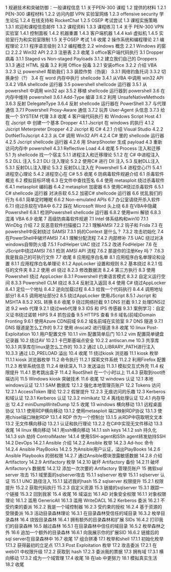 1  规避技术和突破防御：一般课程信息
    1.1  关于PEN-300 课程
    1.2  提供的材料
        1.2.1  PEN-300 课程材料
        1.2.2  访问内部 VPN 实验室网络
        1.2.3  offensive security 学生论坛
        1.2.4  在线支持和 RocketChat
        1.2.5  OSEP 考试尝试
    1.3  课程实施策略
        1.3.1  欢迎和课程信息邮件
        1.3.2  课程资料
        1.3.3  课程练习
    1.4  关于 PEN-300 VPN 实验室
        1.4.1  控制面板
        1.4.2  机器重置
        1.4.3  客户端机器
        1.4.4  kali 虚拟机
        1.4.5  实验室行为和实验室限制
    1.5  关于OSEP 考试
    1.6 收尾
2  操作系统和编程理论
    2.1  编程理论
        2.1.1  程序语言级别
        2.1.2  编程概念
    2.2 windows 概念
        2.2.1  Windows 的窗口
        2.2.2  Win32 API
        2.2.3  注册表
    2.3 收尾
3  office客户端代码执行
    3.1  Dropper 病毒
        3.1.1  Staged vs Non-staged Payloads
        3.1.2  建立我们自己的 Droppers
        3.1.3  通过 HTML 投毒
    3.2  利用 Office 投毒
        3.2.1  安装office
        3.2.2  介绍 VBA
        3.2.3  让 powershell 帮助我们
    3.3  装腔作势（伪装）
        3.3.1  网络钓鱼托词
        3.3.2  切换身份（?）
    3.4  在 word 内存中执行 shellcode
        3.4.1  从VBA 中调用 win32 API
        3.4.2  VBA shellcode 运行器
    3.5  powershell shellcode 运行器
        3.5.1  从 powershell 中调用 win32 api
        3.5.2  移植 shellcode 运行器到 powershell
    3.6  在内存中维持 powershell
        3.6.1  Add-Type 编译
        3.6.2  利用 UnsafeNativeMethods
        3.6.3  反射 DelegateType
        3.6.4  反射 shellcode 运行器在 PowerShell
    3.7  与代理通信
        3.7.1  Powershell Proxy-Aware 通信
        3.7.2  玩弄 User-Agent 头信息
        3.7.3  给我一个 SYSTEM 代理
    3.8  收尾
4  客户端代码执行 和 Windows Script Host
    4.1  在 Jscript 中 创建一个基本 Dropper
        4.1.1  Jscript 在 windows 的执行
        4.1.2  Jscript Meterpreter Dropper
    4.2  Jscript 和 C#
        4.2.1  介绍 Visual Studio
        4.2.2  DotNetToJscript
        4.2.3  从 C# 调用 Win32 API
        4.2.4  C# 里的 shellcode 运行器
        4.2.5  Jscript shellcode 运行器
        4.2.6  用 SharpShooter 生成 payload
    4.3  重新访问内存中 powershell
        4.3.1  Reflective Load
    4.4  收尾
5 Process 注入和迁移
    5.1  为 shellcode 找一个宿主
        5.1.1  进程注入和迁移理论
        5.1.2  在 C# 中进程注入
    5.2  DLL 注入
        5.2.1  DLl 注入理论
        5.2.2  使用C# 进行 Dll 注入
    5.3  反射DLL注入
        5.3.1  反射DLL注入理论
        5.3.2  反射DLL注入在 Powershell
    5.4  进程空心(?)
        5.4.1  进程空心理论
        5.4.2  进程空心在 C#
    5.5  收尾
6 防病毒软件规避介绍
    6.1  杀毒软件概览
    6.2  模拟目标环境
    6.3  在文件中查找签名
    6.4  使用 metasploit 绕过杀毒软件
        6.4.1  metasploit 编码器
        6.4.2  metasploit 加密器
    6.5  使用C#绕过杀毒软件
        6.5.1  C# shellcode 运行器 对决杀软
        6.5.2  加密C# shellcode 运行器
    6.6  扰乱我们的行为
        6.6.1  简单定时睡眠
        6.6.2  Non-emulated APIs
    6.7  办公室请绕开杀入软件
        6.7.1  绕过杀软在VBA中
        6.7.2  踩在 Microsoft Word 头上绕
    6.8  在VBA中隐藏 Powershell
        6.8.1  检测Powershell shellcode 运行器
        6.8.2  使用wmi 解锁
        6.8.3  混淆 VBA
    6.9  收尾
7  高级防病毒软件规避
    7.1  Intel 体系结构和win10
        7.1.1  WinDbg 介绍
    7.2  反恶意软件扫描接口
        7.2.1  理解AMSI
        7.2.2  钩子和 Frida
    7.3  在powershell中反射绕过 SAMSI
        7.3.1  妈的Context 是什么？
        7.3.2  攻击初始化
    7.4  在PowerShell中破坏AMSI
        7.4.1  理解分配流程
        7.4.2  内部修补
    7.5  UAC 绕过对决windows自带防火墙
        7.5.1  FodHelper UAC 绕过
        7.5.2  改进 FodHelper
    7.6  在 JScript中绕过AMSI
        7.6.1  检测 AMSI API 流程
        7.6.2  那是你的注册Key 吗？
        7.6.3  我是我自己的可执行文件
    7.7  收尾
8 应用程序白名单
    8.1  应用程序白名单理论和设置
        8.1.1  应用程序白名单理论
        8.1.2  AppLocker 设置和规则
    8.2  基本绕过
        8.2.1  信任的文件夹
        8.2.2  使用 dll 绕过
        8.2.3  修改数据流
        8.2.4  第三方执行
    8.3  使用Powershell 绕过 AppLocker
        8.3.1  Powershell 约束语言模式
        8.3.2  自定义运行空间
        8.3.3  Powershell CLM 绕过
        8.3.4  反射注入返回
    8.4  使用 C# 绕过AppLocker
        8.4.1  定位一个地址
        8.4.2  逆向加载过程
        8.4.3  给我一个代码执行
        8.4.4  调用地址部分1
        8.4.5  调用地址部分2
    8.5  绕过AppLocker 使用JScript
        8.5.1  Jscript 和 MSHTA
        8.5.2  XSL 转换
    8.6 收尾
9  绕过网络拦截
        9.1  DNS 拦截
            9.1.2  处理DNS过滤
        9.2  web 代理
            9.2.1  绕过web代理
        9.3  IDS 和 IPS 传感器
            9.3.1  案例学习：自定义证书绕过诺顿 HIPS
        9.4  抓包设备
        9.5  HTTPS 查看
        9.6  域名(前域)Domain Fronting
            9.6.1  使用Azure CDN前域
            9.6.2  域名前域在实验室
        9.7  DNS 隧道
            9.7.1  DNS 隧道是怎么工作的
            9.7.2  使用 dnscat2 进行隧道
        9.8  收尾
10 linux Post-Exploitation
        10.1  用户配置文件
                10.1.1  vim 配置简单后门
                10.1.2  vim 配置简单键盘记录器
        10.2  绕过AV
                10.2.1  卡巴斯基端点安全
                10.2.2  antiscan.me
        10.3  共享库
                10.3.1  共享库在linux是怎么工作的
                10.3.2  通过 LD_LIBRARY_PATH进行注入
                10.3.3  通过 LD_PRELOAD 溢出
        10.4  收尾
11  绕过kiosk 浏览器
        11.1  kiosk 枚举
                11.1.1  kiosk 浏览器枚举
        11.2  命令执行
                11.2.1  探索文件系统
                11.2.2  利用Firefox 配置
                11.2.3  枚举系统信息
                11.2.4  继续深入
        11.3  发送溢出
                11.3.1  模拟交互式外壳
        11.4  权限提升
                11.4.1  思考跳出盒子
                11.4.2  RootShell 在一个小时以上
                11.4.3  获取到root终端访问
        11.5  Windows kiosk 突破技术
        11.6 收尾
12 windows 认证
        12.1  本地windows认证
                12.1.1 SAM 数据库
                12.1.2  强化本地管理员账户
        12.2  Tokens 访问
                12.2.1  AccessToken 理论
                12.2.2  假冒提升
                12.2.3  无痕访问的乐趣
        12.3  Kerberos 和域认证
                12.3.1  Kerberos 认证
                12.3.2  mimikatz
        12.4  离线处理认证
                12.4.1  内存导出
                12.4.2  miniDumpWriteDump
        12.5  收尾
13  windows 横向移动
        13.1  远程桌面协议
                13.1.1  使用RDP横向移动
                13.1.2  使用metasploit 端口映射RDP协议
                13.1.3  使用chisel端口映射RDP
                13.1.4  RDP 作为一个控制台
                13.1.5  从RDP中窃取明文文本
        13.2  无文件横向移动
                13.2.1  认证和执行理论
                13.2.2  在C#中实现无文件移动
        13.3  收尾
14  linux 横向移动
        14.1  用ssh横向移动
                14.1.1  ssh keys
                14.1.2  ssh 持久化
                14.1.3  ssh 劫持 ControlMaster
                14.1.4  使用SSH-agent和SSh agent转发劫持SSH
        14.2  DevOps
                14.2.1  Ansible 介绍
                14.2.2  Ansible 枚举 
                14.2.3  Ad-hoc 命令
                14.2.4  Ansible PlayBooks
                14.2.5  为Ansible用户认证，溢出PlayBooks
                14.2.6  Ansible Playbooks 的弱权限
                14.2.7  通过Ansible模块泄露敏感数据
                14.2.8  介绍 Artifactory
                14.2.9  Artifactory 枚举
                14.2.10 破坏 Artifactory 备份
                14.2.11 破坏 Artifactory’s 数据库
                14.2.12 添加一次次要的 Artifactory 管理员账户
15  微软sql server 攻击
        15.1  域里面的sqlserver攻击
                15.1.1 sqlserver 枚举
                15.1.1 sqlserver 认证
                15.1.1 UNC 路径注入
                15.1.1 延迟我的hash
        15.2  sqlserver 权限提升
                15.2.1  权限提升
                15.2.2  获取代码执行
                15.2.3  自定义资源
        15.3  链接的sqlserver
                15.3.1  跟踪一个链接
                15.3.2  回到我家
        15.4  收尾
16  域溢出
        16.1  AD 对象安全权限
                16.1.1 对象权限理论
                16.1.2 滥用 GenericAll
                16.1.3 滥用 WriteDACL
        16.2  Kerberos 委派
                16.2.1  不受约束的委派
                16.2.2  我是一个域控制器
                16.2.3  受约束的授权
                16.2.4  基于资源的受限委派
        16.3  活动目录森林理论
                16.3.1  在目录森林受信任的域目录
                16.3.2  枚举目录森林
        16.4  烧毁目录森林
                16.4.1  拥有额外的目录森林和扩展 SIDs
                16.4.2  打印我们的目录森林
        16.5  越过森林
                16.5.1  在目录森林中信任的域目录
                16.5.2  枚举森林之外
        16.6  追加一个额外的目录森林
                16.6.1  向我展示你的扩展SID
                16.6.2  链接后的 sql server在目录森林中
        16.7  收尾
17  组合拼凑
        17.1  枚举和shell
                17.1.1 初始化枚举
                17.1.2 获得最初的立足点
                17.1.3 Post Exploitation 枚举
        17.2  攻击委派
                17.2.1  在 web01 中权限升级
                17.2.2  获取到 hash
                17.2.3  委派我的票据
        17.3  拥有域
                17.3.1  横向移动
                17.3.2  成为一个域管理
        17.4  收尾
18  在lab 中更努力
        18.1  模拟真实生活
        18.2  收尾